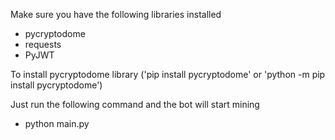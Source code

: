 Make sure you have the following libraries installed

- pycryptodome
- requests
- PyJWT

To install pycryptodome library  ('pip install pycryptodome'  or 'python -m pip install pycryptodome') 


Just run the following command and the bot will start mining
- python main.py
